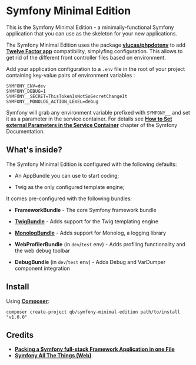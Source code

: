 Symfony Minimal Edition
=======================

This is the Symfony Minimal Edition - a minimally-functional Symfony application that you can use as the skeleton for your new applications.

The Symfony Minimal Edition uses the package [**vlucas/phpdotenv**][1] to add [**Twelve Factor app**][2] compatibility, simplyfing configuration. This allows to get rid of the different front controller files based on environment.

Add your application configuration to a `.env` file in the root of your project containing key-value pairs of environment variables :

```
SYMFONY_ENV=dev
SYMFONY_DEBUG=1
SYMFONY__SECRET=ThisTokenIsNotSoSecretChangeIt
SYMFONY__MONOLOG_ACTION_LEVEL=debug
```

Symfony will grab any environment variable prefixed with `SYMFONY__` and set it as a parameter in the service container. For details see [**How to Set external Parameters in the Service Container**][3] chapter of the Symfony Documentation.

What's inside?
--------------

The Symfony Minimal Edition is configured with the following defaults:

  * An AppBundle you can use to start coding;

  * Twig as the only configured template engine;

It comes pre-configured with the following bundles:

  * **FrameworkBundle** - The core Symfony framework bundle

  * [**TwigBundle**][4] - Adds support for the Twig templating engine

  * [**MonologBundle**][5] - Adds support for Monolog, a logging library

  * **WebProfilerBundle** (in `dev`/`test` env) - Adds profiling functionality and
    the web debug toolbar

  * **DebugBundle** (in `dev`/`test` env) - Adds Debug and VarDumper component
    integration

Install
-------

Using [**Composer**][6]:

`composer create-project qb/symfony-minimal-edition path/to/install "v1.0.0"`

Credits
-------

  * [**Packing a Symfony full-stack Framework Application in one File**][7]
  * [**Symfony All The Things (Web)**][8]

[1]: https://github.com/vlucas/phpdotenv
[2]: http://12factor.net
[3]: https://symfony.com/doc/current/cookbook/configuration/external_parameters.html
[4]: https://symfony.com/doc/3.0/book/templating.html
[5]: https://symfony.com/doc/3.0/cookbook/logging/monolog.html
[6]: https://getcomposer.org/
[7]: http://fabien.potencier.org/packing-a-symfony-full-stack-framework-application-in-one-file-bootstrapping.html
[8]: http://www.whitewashing.de/2014/10/26/symfony_all_the_things_web.html